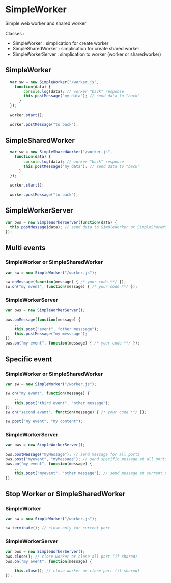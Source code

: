 # SimpleWorker
Simple web worker and shared worker

Classes :
- SimpleWorker : simplication for create worker
- SimpleSharedWorker : simplication for create shared worker
- SimpleWorkerServer : simplication to worker (worker or sharedworker)

## SimpleWorker
``` javascript
  var sw = new SimpleWorker("/worker.js",
    function(data) {
        console.log(data); // worker "back" response
        this.postMessage("my data"); // send data to "back"
      }
  });
  
  worker.start();
  
  worker.postMessage("to back");
```

## SimpleSharedWorker
``` javascript
  var sw = new SimpleSharedWorker("/worker.js",
    function(data) {
        console.log(data); // worker "back" response
        this.postMessage("my data"); // send data to "back"
      }
  });
  
  worker.start();
  
  worker.postMessage("to back");
```

## SimpleWorkerServer
``` javascript
var bws = new SimpleWorkerServer(function(data) {
  this.postMessage(data); // send data to SimpleWorker or SimpleShareWorker (Front)
});

```


## Multi events

### SimpleWorker or SimpleSharedWorker

``` javascript
var sw = new SimpleWorker("/worker.js");

sw.onMessage(function(message) { /* your code **/ });
sw.on("my event", function(message) { /* your code **/ });
```

### SimpleWorkerServer

``` javascript
var bws = new SimpleWorkerServer();

bws.onMessage(function(message) { 
    ...
    this.post("event", "other messsage");
    this.postMessage("my messsage");
});
bws.on("my event", function(message) { /* your code **/ });
```

## Specific event

### SimpleWorker or SimpleSharedWorker
``` javascript
var sw = new SimpleWorker("/worker.js");

sw.on("my event", function(message) { 
    ... 
    this.post("third event", "other message");
});
sw.on("second event", function(message) { /* your code **/ });

sw.post("my event", "my content");
```


### SimpleWorkerServer
``` javascript
var bws = new SimpleWorkerServer();

bws.postMessage("myMessage"); // send message for all ports
bws.post("myevent", "myMessage"); // send specific message at all ports
bws.on("my event", function(message) { 
    ...
    this.post("myevent", "other message"); // send message at current port only
});
```


## Stop Worker or SimpleSharedWorker

### SimpleWorker
``` javascript
var sw = new SimpleWorker("/worker.js");

sw.terminate(); // close only for current port
```

### SimpleWorkerServer
``` javascript
var bws = new SimpleWorkerServer();
bws.close(); // close worker or close all port (if shared)
bws.on("my event", function(message) { 
    ...
    this.close(); // close worker or close port (if shared)
});
```